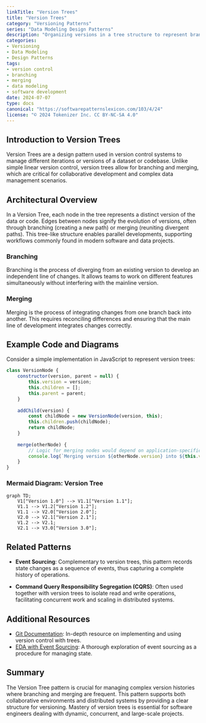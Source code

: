 ```yaml
---
linkTitle: "Version Trees"
title: "Version Trees"
category: "Versioning Patterns"
series: "Data Modeling Design Patterns"
description: "Organizing versions in a tree structure to represent branching and merging of data or code."
categories:
- Versioning
- Data Modeling
- Design Patterns
tags:
- version control
- branching
- merging
- data modeling
- software development
date: 2024-07-07
type: docs
canonical: "https://softwarepatternslexicon.com/103/4/24"
license: "© 2024 Tokenizer Inc. CC BY-NC-SA 4.0"
---
```


## Introduction to Version Trees

Version Trees are a design pattern used in version control systems to manage different iterations or versions of a dataset or codebase. Unlike simple linear version control, version trees allow for branching and merging, which are critical for collaborative development and complex data management scenarios.

## Architectural Overview

In a Version Tree, each node in the tree represents a distinct version of the data or code. Edges between nodes signify the evolution of versions, often through branching (creating a new path) or merging (reuniting divergent paths). This tree-like structure enables parallel developments, supporting workflows commonly found in modern software and data projects.

### Branching

Branching is the process of diverging from an existing version to develop an independent line of changes. It allows teams to work on different features simultaneously without interfering with the mainline version.

### Merging

Merging is the process of integrating changes from one branch back into another. This requires reconciling differences and ensuring that the main line of development integrates changes correctly.

## Example Code and Diagrams

Consider a simple implementation in JavaScript to represent version trees:

```javascript
class VersionNode {
    constructor(version, parent = null) {
        this.version = version;
        this.children = [];
        this.parent = parent;
    }
    
    addChild(version) {
        const childNode = new VersionNode(version, this);
        this.children.push(childNode);
        return childNode;
    }
    
    merge(otherNode) {
        // Logic for merging nodes would depend on application-specific rules
        console.log(`Merging version ${otherNode.version} into ${this.version}`);
    }
}
```

### Mermaid Diagram: Version Tree

```mermaid
graph TD;
    V1["Version 1.0"] --> V1.1["Version 1.1"];
    V1.1 --> V1.2["Version 1.2"];
    V1.1 --> V2.0["Version 2.0"];
    V2.0 --> V2.1["Version 2.1"];
    V1.2 --> V2.1;
    V2.1 --> V3.0["Version 3.0"];
```

## Related Patterns

- **Event Sourcing**: Complementary to version trees, this pattern records state changes as a sequence of events, thus capturing a complete history of operations.
  
- **Command Query Responsibility Segregation (CQRS)**: Often used together with version trees to isolate read and write operations, facilitating concurrent work and scaling in distributed systems.

## Additional Resources

- [Git Documentation](https://git-scm.com/doc): In-depth resource on implementing and using version control with trees.
- [EDA with Event Sourcing](https://martinfowler.com/eaaDev/EventSourcing.html): A thorough exploration of event sourcing as a procedure for managing state.

## Summary

The Version Tree pattern is crucial for managing complex version histories where branching and merging are frequent. This pattern supports both collaborative environments and distributed systems by providing a clear structure for versioning. Mastery of version trees is essential for software engineers dealing with dynamic, concurrent, and large-scale projects.
